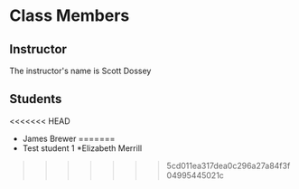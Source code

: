 # Class Members

## Instructor

The instructor's name is Scott Dossey

## Students

<<<<<<< HEAD
* James Brewer
=======
* Test student 1
*Elizabeth Merrill
>>>>>>> 5cd011ea317dea0c296a27a84f3f04995445021c
